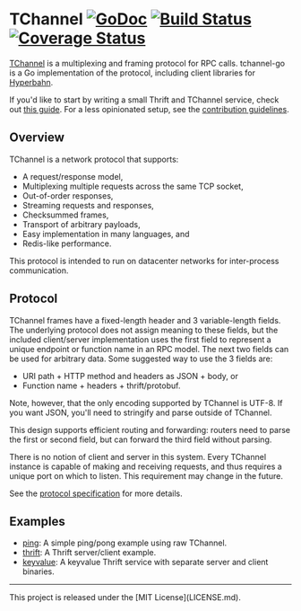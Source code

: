 # TChannel [![GoDoc][doc-img]][doc] [![Build Status][ci-img]][ci] [![Coverage Status][cov-img]][cov]

[TChannel][tchan-spec] is a multiplexing and framing protocol for RPC calls.
tchannel-go is a Go implementation of the protocol, including client libraries
for [Hyperbahn][hyperbahn].

If you'd like to start by writing a small Thrift and TChannel service, check
out [this guide](guide/Thrift_Hyperbahn.md). For a less opinionated setup, see
the [contribution guidelines](CONTRIBUTING.md).

## Overview

TChannel is a network protocol that supports:

 * A request/response model,
 * Multiplexing multiple requests across the same TCP socket,
 * Out-of-order responses,
 * Streaming requests and responses,
 * Checksummed frames,
 * Transport of arbitrary payloads,
 * Easy implementation in many languages, and
 * Redis-like performance.

This protocol is intended to run on datacenter networks for inter-process
communication.

## Protocol

TChannel frames have a fixed-length header and 3 variable-length fields. The
underlying protocol does not assign meaning to these fields, but the included
client/server implementation uses the first field to represent a unique
endpoint or function name in an RPC model.  The next two fields can be used for
arbitrary data. Some suggested way to use the 3 fields are:

* URI path + HTTP method and headers as JSON + body, or
* Function name + headers + thrift/protobuf.

Note, however, that the only encoding supported by TChannel is UTF-8.  If you
want JSON, you'll need to stringify and parse outside of TChannel.

This design supports efficient routing and forwarding: routers need to parse
the first or second field, but can forward the third field without parsing.

There is no notion of client and server in this system. Every TChannel instance
is capable of making and receiving requests, and thus requires a unique port on
which to listen. This requirement may change in the future.

See the [protocol specification][tchan-proto-spec] for more details.

## Examples

 - [ping](examples/ping): A simple ping/pong example using raw TChannel.
 - [thrift](examples/thrift): A Thrift server/client example.
 - [keyvalue](examples/keyvalue): A keyvalue Thrift service with separate server and client binaries.

<hr>
This project is released under the [MIT License](LICENSE.md).

[doc-img]: https://godoc.org/github.com/uber/tchannel-go?status.svg
[doc]: https://godoc.org/github.com/uber/tchannel-go
[ci-img]: https://travis-ci.org/uber/tchannel-go.svg?branch=master
[ci]: https://travis-ci.org/uber/tchannel-go
[cov-img]: https://coveralls.io/repos/uber/tchannel-go/badge.svg?branch=master&service=github
[cov]: https://coveralls.io/github/uber/tchannel-go?branch=master
[tchan-spec]: http://tchannel.readthedocs.org/en/latest/
[tchan-proto-spec]: http://tchannel.readthedocs.org/en/latest/protocol/
[hyperbahn]: https://github.com/uber/hyperbahn

